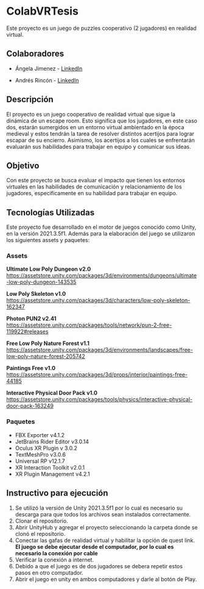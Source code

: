 # ColabVRTesis

Este proyecto es un juego de puzzles cooperativo (2 jugadores) en realidad virtual.

## Colaboradores

 - Ángela Jimenez -
[LinkedIn](https://www.linkedin.com/in/angelajimenezf/)

 - Andrés Rincón -
[LinkedIn](https://www.linkedin.com/in/andresrinconp/)

 ## Descripción

 El proyecto es un juego cooperativo de realidad virtual que sigue la dinámica de un escape room. Esto significa que los jugadores, en este caso dos, estarán sumergidos en un entorno virtual ambientado en la época medieval y estos tendrán la tarea de resolver distintos acertijos para lograr escapar de su encierro. Asimismo, los acertijos a los cuales se enfrentarán evaluarán sus habilidades para trabajar en equipo y comunicar sus ideas.

 ## Objetivo

 Con este proyecto se busca evaluar el impacto que tienen los entornos virtuales en las habilidades de comunicación y relacionamiento de los jugadores, especificamente en su habilidad para trabajar en equipo.

## Tecnologías Utilizadas

Este proyecto fue desarrollado en el motor de juegos conocido como Unity, en la versión 2021.3.5f1. Además para la elaboración del juego se utilizaron los siguientes assets y paquetes:

### Assets

**Ultimate Low Poly Dungeon v2.0**
https://assetstore.unity.com/packages/3d/environments/dungeons/ultimate-low-poly-dungeon-143535

**Low Poly Skeleton v1.0**
https://assetstore.unity.com/packages/3d/characters/low-poly-skeleton-162347 

**Photon PUN2 v2.41**
https://assetstore.unity.com/packages/tools/network/pun-2-free-119922#releases

**Free Low Poly Nature Forest v1.1**
https://assetstore.unity.com/packages/3d/environments/landscapes/free-low-poly-nature-forest-205742

**Paintings Free v1.0**
 https://assetstore.unity.com/packages/3d/props/interior/paintings-free-44185

**Interactive Physical Door Pack v1.0**
https://assetstore.unity.com/packages/tools/physics/interactive-physical-door-pack-163249 

### Paquetes
- FBX Exporter v4.1.2
- JetBrains Rider Editor v3.0.14
- Oculus XR Plugin v 3.0.2 
- TextMeshPro v3.0.6
- Universal RP v12.1.7
- XR Interaction Toolkit v2.0.1
- XR Plugin Management v4.2.1

## Instructivo para ejecución

1. Se utilizó la versión de Unity 2021.3.5f1 por lo cual es necesario su descarga para que todos los archivos sean instalados correctamente.
2. Clonar el repositorio.
3. Abrir UnityHub y agregar el proyecto seleccionando la carpeta donde se clonó el repositorio.
4. Conectar las gafas de realidad virtual y habilitar la opción de quest link. **El juego se debe ejecutar desde el computador, por lo cual es necesario la conexión por cable**
5. Verificar la conexión a internet.
6. Debido a que el juego es de dos jugadores se debera repetir estos pasos en otro computador.
7. Abrir el juego en unity en ambos computadores y darle al botón de Play. 
